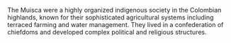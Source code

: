 The Muisca were a highly organized indigenous society in the Colombian highlands, known for their sophisticated agricultural systems including terraced farming and water management. They lived in a confederation of chiefdoms and developed complex political and religious structures.
